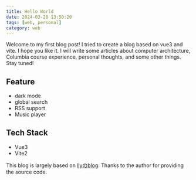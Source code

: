```yaml
---
title: Hello World
date: 2024-03-28 13:50:20
tags: [web, personal]
category: web
---
```


Welcome to my first blog post! I tried to create a blog based on vue3 and vite. I hope you like it. I will write some articles about computer architecture, Columbia course experience, personal thoughts, and some other things. Stay tuned!

## Feature
- dark mode
- global search
- RSS support
- Music player

## Tech Stack
- Vue3
- Vite2

This blog is largely based on [llyのblog](https://blog.liuly.moe/). Thanks to the author for providing the source code.

```
